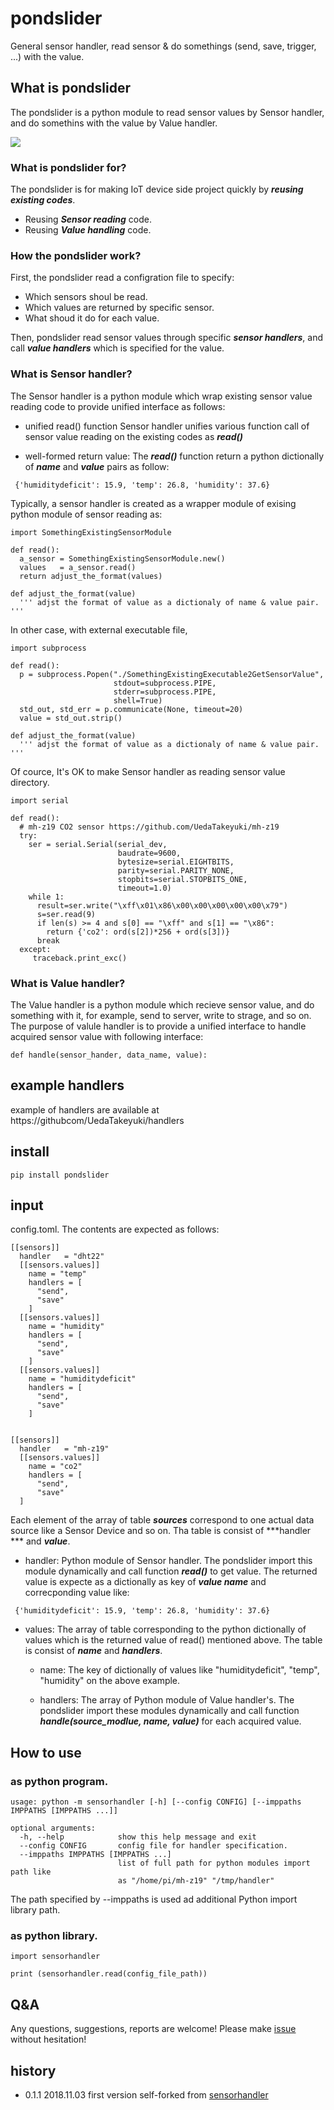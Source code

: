 # pondslider
General sensor handler, read sensor & do somethings (send, save, trigger, ...) with the value.


## What is pondslider
The pondslider is a python module to read sensor values by Sensor handler, and do somethins with the value by Value handler.

<img src="https://raw.githubusercontent.com/UedaTakeyuki/pondslider/master/pics/ss.2018-11-03.13.56.11.png">

### What is pondslider for?
The pondslider is for making IoT device side project quickly by ***reusing existing codes***.

- Reusing ***Sensor reading*** code.
- Reusing ***Value handling*** code.


### How the pondslider work?
First, the pondslider read a configration file to specify:

- Which sensors shoul be read.
- Which values are returned by specific sensor.
- What shoud it do for each value.

Then, pondslider read sensor values through specific ***sensor handlers***, and call ***value handlers*** which is specified for the value.

### What is Sensor handler?
The Sensor handler is a python module which wrap existing sensor value reading code to provide unified interface as follows:

- unified read() function
Sensor handler unifies various function call of sensor value reading on the existing codes as ***read()***

- well-formed return value:
The ***read()*** function return a python dictionally of ***name*** and ***value*** pairs as follow:

``` {'humiditydeficit': 15.9, 'temp': 26.8, 'humidity': 37.6}```


Typically, a sensor handler is created as a wrapper module of exising python module of sensor reading as:

```python:
import SomethingExistingSensorModule

def read():
  a_sensor = SomethingExistingSensorModule.new()
  values   = a_sensor.read()
  return adjust_the_format(values)

def adjust_the_format(value)
  ''' adjst the format of value as a dictionaly of name & value pair. '''

```

In other case, with external executable file,

```python:
import subprocess

def read():
  p = subprocess.Popen("./SomethingExistingExecutable2GetSensorValue",
                       stdout=subprocess.PIPE,
                       stderr=subprocess.PIPE, 
                       shell=True)
  std_out, std_err = p.communicate(None, timeout=20)
  value = std_out.strip()

def adjust_the_format(value)
  ''' adjst the format of value as a dictionaly of name & value pair. '''

```

Of cource, It's OK to make Sensor handler as reading sensor value directory.

```python:
import serial

def read():
  # mh-z19 CO2 sensor https://github.com/UedaTakeyuki/mh-z19
  try:
    ser = serial.Serial(serial_dev,
                        baudrate=9600,
                        bytesize=serial.EIGHTBITS,
                        parity=serial.PARITY_NONE,
                        stopbits=serial.STOPBITS_ONE,
                        timeout=1.0)
    while 1:
      result=ser.write("\xff\x01\x86\x00\x00\x00\x00\x00\x79")
      s=ser.read(9)
      if len(s) >= 4 and s[0] == "\xff" and s[1] == "\x86":
        return {'co2': ord(s[2])*256 + ord(s[3])}
      break
  except:
     traceback.print_exc()

```

### What is Value handler?
The Value handler is a python module which recieve sensor value, and do something with it, for example, send to server, write to strage, and so on.
The purpose of valule handler is to provide a unified interface to handle acquired sensor value with following interface:

```python:
def handle(sensor_hander, data_name, value):
```

## example handlers
example of handlers are available at https://githubcom/UedaTakeyuki/handlers


## install

```bash:
pip install pondslider
```

## input
config.toml. The contents are expected as follows:

```
[[sensors]]
  handler   = "dht22"
  [[sensors.values]]
    name = "temp"
    handlers = [
      "send",
      "save"
    ]
  [[sensors.values]]
    name = "humidity"
    handlers = [
      "send",
      "save"
    ]
  [[sensors.values]]
    name = "humiditydeficit"
    handlers = [
      "send",
      "save"
    ]


[[sensors]]
  handler   = "mh-z19"
  [[sensors.values]]
    name = "co2"
    handlers = [
      "send",
      "save"
  ]
```

Each element of the array of table ***sources*** correspond to one actual data source like a Sensor Device and so on. Tha table is consist of ***handler *** and ***value***.

- handler: Python module of Sensor handler. The pondslider import this module dynamically and call function ***read()*** to get value. The returned value is expecte as a dictionally as key of ***value name*** and correcponding value like:

``` {'humiditydeficit': 15.9, 'temp': 26.8, 'humidity': 37.6}```

- values: The array of table corresponding to the python dictionally of values which is the returned value of read() mentioned above. The table is consist of ***name*** and ***handlers***. 
  - name: The key of dictionally of values like "humiditydeficit", "temp", "humidity" on the above example.

  - handlers: The array of Python module of Value handler's. The pondslider import these modules dynamically and call function ***handle(source_modlue, name, value)*** for each acquired value.

## How to use 
### as python program.

```bash:
usage: python -m sensorhandler [-h] [--config CONFIG] [--imppaths IMPPATHS [IMPPATHS ...]]

optional arguments:
  -h, --help            show this help message and exit
  --config CONFIG       config file for handler specification.
  --imppaths IMPPATHS [IMPPATHS ...]
                        list of full path for python modules import path like
                        as "/home/pi/mh-z19" "/tmp/handler"
```
The path specified by --imppaths is used ad additional Python import library path.

### as python library.

```python:
import sensorhandler

print (sensorhandler.read(config_file_path))
```
## Q&A
Any questions, suggestions, reports are welcome! Please make [issue](https://github.com/UedaTakeyuki/sensorhandler/issues) without hesitation! 

## history
- 0.1.1  2018.11.03  first version self-forked from [sensorhandler](https://github.com/UedaTakeyuki/sensorhandler)
